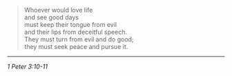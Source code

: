 > Whoever would love life  
> and see good days  
> must keep their tongue from evil  
> and their lips from deceitful speech.  
> They must turn from evil and do good;  
> they must seek peace and pursue it.

---

*1 Peter 3:10-11*
